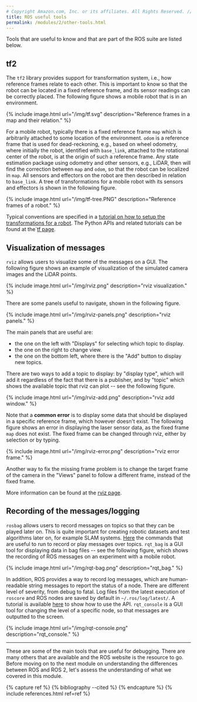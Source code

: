 ```yaml
---
# Copyright Amazon.com, Inc. or its affiliates. All Rights Reserved. // SPDX-License-Identifier: CC-BY-SA-4.0
title: ROS useful tools
permalink: /modules/2/other-tools.html
---
```


Tools that are useful to know and that are part of the ROS suite are listed below.


## tf2

The `tf2` library provides support for transformation system, i.e., how reference frames relate to each other. This is important to know so that the robot can be located in a fixed reference frame, and its sensor readings can be correctly placed.
The following figure shows a mobile robot that is in an environment. 

{% include image.html url="/img/tf.svg" description="Reference frames in a map and their relation." %} 

For a mobile robot, typically there is a fixed reference frame `map` which is arbitrarily attached to some location of the environment. `odom` is a reference frame that is used for dead-reckoning, e.g., based on wheel odometry, where initially the robot, identified with `base_link`, attached to the rotational center of the robot, is at the origin of such a reference frame. Any state estimation package using odometry and other sensors, e.g., LiDAR, then will find the correction between `map` and `odom`, so that the robot can be localized in `map`. 
All sensors and effectors on the robot are then described in relation to `base_link`. 
A tree of transformations for a mobile robot with its sensors and effectors  is shown in the following figure.

{% include image.html url="/img/tf-tree.PNG" description="Reference frames of a robot." %} 

Typical conventions are specified in a [tutorial on how to setup the transformations for a robot](http://wiki.ros.org/navigation/Tutorials/RobotSetup/TF). The Python APIs and related tutorials can be found at the`[tf page](http://wiki.ros.org/tf/Tutorials).

## Visualization of messages

`rviz` allows users to visualize some of the messages on a GUI. The following figure shows an example of visualization of the simulated camera images and the LiDAR points.

{% include image.html url="/img/rviz.png" description="rviz visualization." %}

There are some panels useful to navigate, shown in the following figure.

{% include image.html url="/img/rviz-panels.png" description="rviz panels." %}

The main panels that are useful are:
- the one on the left with "Displays" for selecting which topic to display.
- the one on the right to change view.
- the one on the bottom left, where there is the "Add" button to display new topics.

There are two ways to add a topic to display: by "display type", which will add it regardless of the fact that there is a publisher, and by "topic" which shows the available topic that rviz can plot -- see the following figure.

{% include image.html url="/img/rviz-add.png" description="rviz add window." %}

Note that a **common error** is to display some data that should be displayed in a specific reference frame, which however doesn't exist. 
The following figure shows an error in displaying the laser sensor data, as the fixed frame `map` does not exist. The fixed frame can be changed through rviz, either by selection or by typing. 

{% include image.html url="/img/rviz-error.png" description="rviz error frame." %}

Another way to fix the missing frame problem is to change the target frame of the camera in the "Views" panel to follow a different frame, instead of the fixed frame.

More information can be found at the [rviz page](http://wiki.ros.org/rviz). 


## Recording of the messages/logging
`rosbag` allows users to record messages on topics so that they can be played later on. This is quite important for creating robotic datasets and test algorithms later on, for example SLAM systems. [Here](https://wiki.ros.org/rosbag/Commandline) the commands that are useful to run to record or play messages over topics.
`rqt_bag` is a GUI tool for displaying data in bag files -- see the following figure, which shows the recording of ROS messages on an experiment with a mobile robot.

{% include image.html url="/img/rqt-bag.png" description="rqt_bag." %}

In addition, ROS provides a way to record log messages, which are human-readable string messages to report the status of a node. There are different level of severity, from debug to fatal. Log files from the latest execution of `roscore` and ROS nodes are saved by default in `~/.ros/log/latest/`. A tutorial is available [here](http://wiki.ros.org/rospy_tutorials/Tutorials/Logging) to show how to use the API. `rqt_console` is a GUI tool for changing the level of a specific node, so that messages are outputted to the screen.

{% include image.html url="/img/rqt-console.png" description="rqt_console." %}

------
These are some of the main tools that are useful for debugging. There are many others that are available and the ROS website is the resource to go. Before moving on to the next module on understanding the differences between ROS and ROS 2, let's assess the understanding of what we covered in this module.


{% capture ref %}
{% bibliography --cited %}
{% endcapture %}
{% include references.html ref=ref %}
